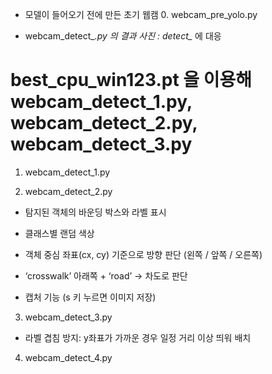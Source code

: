 - 모델이 들어오기 전에 만든 초기 웹캠 0. webcam_pre_yolo.py 

- webcam_detect_*.py 의 결과 사진 : detect_* 에 대응 

# best_cpu_win123.pt 을 이용해 webcam_detect_1.py, webcam_detect_2.py,  webcam_detect_3.py 

1. webcam_detect_1.py 

2. webcam_detect_2.py 

- 탐지된 객체의 바운딩 박스와 라벨 표시

- 클래스별 랜덤 색상

- 객체 중심 좌표(cx, cy) 기준으로 방향 판단 (왼쪽 / 앞쪽 / 오른쪽)

- ‘crosswalk’ 아래쪽 + ‘road’ → 차도로 판단

- 캡처 기능 (s 키 누르면 이미지 저장)

3. webcam_detect_3.py 

- 라벨 겹침 방지: y좌표가 가까운 경우 일정 거리 이상 띄워 배치

4. webcam_detect_4.py

